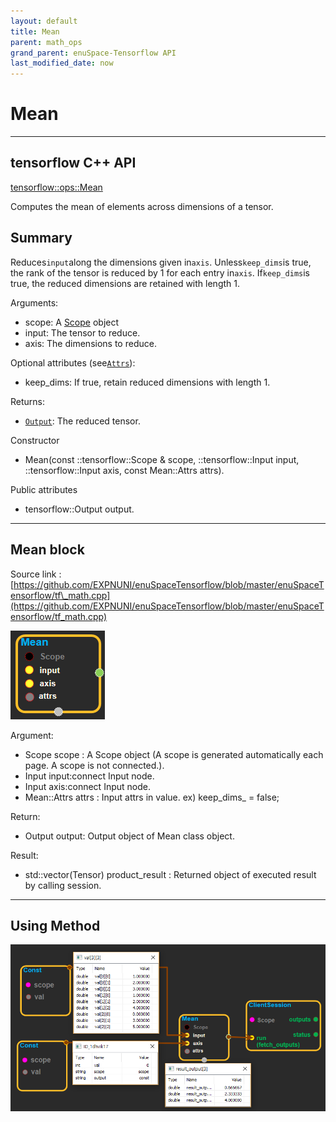 ```yaml
--- 
layout: default 
title: Mean 
parent: math_ops 
grand_parent: enuSpace-Tensorflow API 
last_modified_date: now 
--- 
```


# Mean

---

## tensorflow C++ API

[tensorflow::ops::Mean](https://www.tensorflow.org/api_docs/cc/class/tensorflow/ops/mean)

Computes the mean of elements across dimensions of a tensor.

## Summary

Reduces`input`along the dimensions given in`axis`. Unless`keep_dims`is true, the rank of the tensor is reduced by 1 for each entry in`axis`. If`keep_dims`is true, the reduced dimensions are retained with length 1.

Arguments:

* scope: A [Scope](https://www.tensorflow.org/api_docs/cc/class/tensorflow/scope.html#classtensorflow_1_1_scope) object
* input: The tensor to reduce.
* axis: The dimensions to reduce.

Optional attributes \(see[`Attrs`](https://www.tensorflow.org/api_docs/cc/struct/tensorflow/ops/max/attrs.html#structtensorflow_1_1ops_1_1_max_1_1_attrs)\):

* keep\_dims: If true, retain reduced dimensions with length 1.

Returns:

* [`Output`](https://www.tensorflow.org/api_docs/cc/class/tensorflow/output.html#classtensorflow_1_1_output): The reduced tensor.

Constructor

* Mean\(const ::tensorflow::Scope & scope, ::tensorflow::Input input, ::tensorflow::Input axis, const Mean::Attrs attrs\).

Public attributes

* tensorflow::Output output.

---

## Mean block

Source link : [https://github.com/EXPNUNI/enuSpaceTensorflow/blob/master/enuSpaceTensorflow/tf\_math.cpp](https://github.com/EXPNUNI/enuSpaceTensorflow/blob/master/enuSpaceTensorflow/tf_math.cpp)

![](../assets/math_Mean_Symbol.png)

Argument:

* Scope scope : A Scope object \(A scope is generated automatically each page. A scope is not connected.\).
* Input input:connect  Input node.
* Input axis:connect  Input node.
* Mean::Attrs attrs : Input attrs in value. ex\) keep\_dims\_ = false;

Return:

* Output output: Output object of Mean class object.

Result:

* std::vector\(Tensor\) product\_result : Returned object of executed result by calling session.

---

## Using Method

![](../assets/math_Mean_Method.png)

